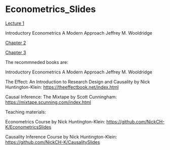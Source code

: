 # Econometrics_Slides

[Lecture 1](https://andrahiriscau.github.io/EEconometrics_Slides/Chapter_1/Econometrics.html#1)


Introductory Econometrics A Modern Approach Jeffrey M. Wooldridge

[Chapter 2](https://andrahiriscau.github.io/Econometrics_Slides/Chapter_2/Chapter_2.html#1)

[Chapter 3](https://andrahiriscau.github.io/Econometrics_Slides/Chapter_3/Chapter_3.html)




The recommneded books are:

Introductory Econometrics A Modern Approach Jeffrey M. Wooldridge

The Effect: An Introduction to Research Design and Causality by Nick Huntington-Klein: https://theeffectbook.net/index.html

Causal Inference: The Mixtape by Scott Cunningham: https://mixtape.scunning.com/index.html

Teaching materials:

Econometrics Course by Nick Huntington-Klein: https://github.com/NickCH-K/EconometricsSlides

Causality Inference Course by Nick Huntington-Klein: https://github.com/NickCH-K/CausalitySlides
